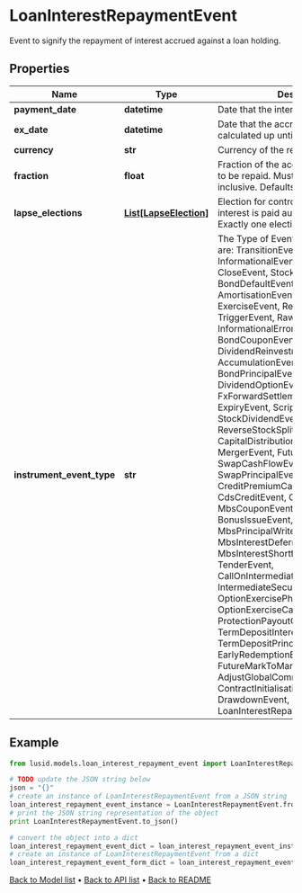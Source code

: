 # LoanInterestRepaymentEvent

Event to signify the repayment of interest accrued against a loan holding.

## Properties
Name | Type | Description | Notes
------------ | ------------- | ------------- | -------------
**payment_date** | **datetime** | Date that the interest is due to be paid. | 
**ex_date** | **datetime** | Date that the accrued interest is calculated up until. | 
**currency** | **str** | Currency of the repayment. | 
**fraction** | **float** | Fraction of the accrued on the holding to be repaid.  Must be between 0 and 1, inclusive.  Defaults to 1 if not set. | [optional] 
**lapse_elections** | [**List[LapseElection]**](LapseElection.md) | Election for controlling whether the interest is paid automatically or not.  Exactly one election must be provided. | [optional] 
**instrument_event_type** | **str** | The Type of Event. The available values are: TransitionEvent, InformationalEvent, OpenEvent, CloseEvent, StockSplitEvent, BondDefaultEvent, CashDividendEvent, AmortisationEvent, CashFlowEvent, ExerciseEvent, ResetEvent, TriggerEvent, RawVendorEvent, InformationalErrorEvent, BondCouponEvent, DividendReinvestmentEvent, AccumulationEvent, BondPrincipalEvent, DividendOptionEvent, MaturityEvent, FxForwardSettlementEvent, ExpiryEvent, ScripDividendEvent, StockDividendEvent, ReverseStockSplitEvent, CapitalDistributionEvent, SpinOffEvent, MergerEvent, FutureExpiryEvent, SwapCashFlowEvent, SwapPrincipalEvent, CreditPremiumCashFlowEvent, CdsCreditEvent, CdxCreditEvent, MbsCouponEvent, MbsPrincipalEvent, BonusIssueEvent, MbsPrincipalWriteOffEvent, MbsInterestDeferralEvent, MbsInterestShortfallEvent, TenderEvent, CallOnIntermediateSecuritiesEvent, IntermediateSecuritiesDistributionEvent, OptionExercisePhysicalEvent, OptionExerciseCashEvent, ProtectionPayoutCashFlowEvent, TermDepositInterestEvent, TermDepositPrincipalEvent, EarlyRedemptionEvent, FutureMarkToMarketEvent, AdjustGlobalCommitmentEvent, ContractInitialisationEvent, DrawdownEvent, LoanInterestRepaymentEvent | 

## Example

```python
from lusid.models.loan_interest_repayment_event import LoanInterestRepaymentEvent

# TODO update the JSON string below
json = "{}"
# create an instance of LoanInterestRepaymentEvent from a JSON string
loan_interest_repayment_event_instance = LoanInterestRepaymentEvent.from_json(json)
# print the JSON string representation of the object
print LoanInterestRepaymentEvent.to_json()

# convert the object into a dict
loan_interest_repayment_event_dict = loan_interest_repayment_event_instance.to_dict()
# create an instance of LoanInterestRepaymentEvent from a dict
loan_interest_repayment_event_form_dict = loan_interest_repayment_event.from_dict(loan_interest_repayment_event_dict)
```
[Back to Model list](../README.md#documentation-for-models) &#8226; [Back to API list](../README.md#documentation-for-api-endpoints) &#8226; [Back to README](../README.md)


